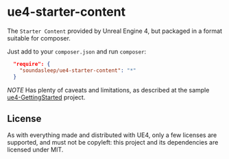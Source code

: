 ue4-starter-content
===================

The `Starter Content` provided by Unreal Engine 4, but packaged in a format suitable for composer.

Just add to your `composer.json` and run `composer`:

```json
  "require": {
    "soundasleep/ue4-starter-content": "*"
  }
```

*NOTE* Has plenty of caveats and limitations, as described at the sample
[ue4-GettingStarted](https://github.com/soundasleep/ue4-GettingStarted) project.

## License

As with everything made and distributed with UE4, only a few licenses are supported, and must not be copyleft: this project and its dependencies are licensed under MIT.
